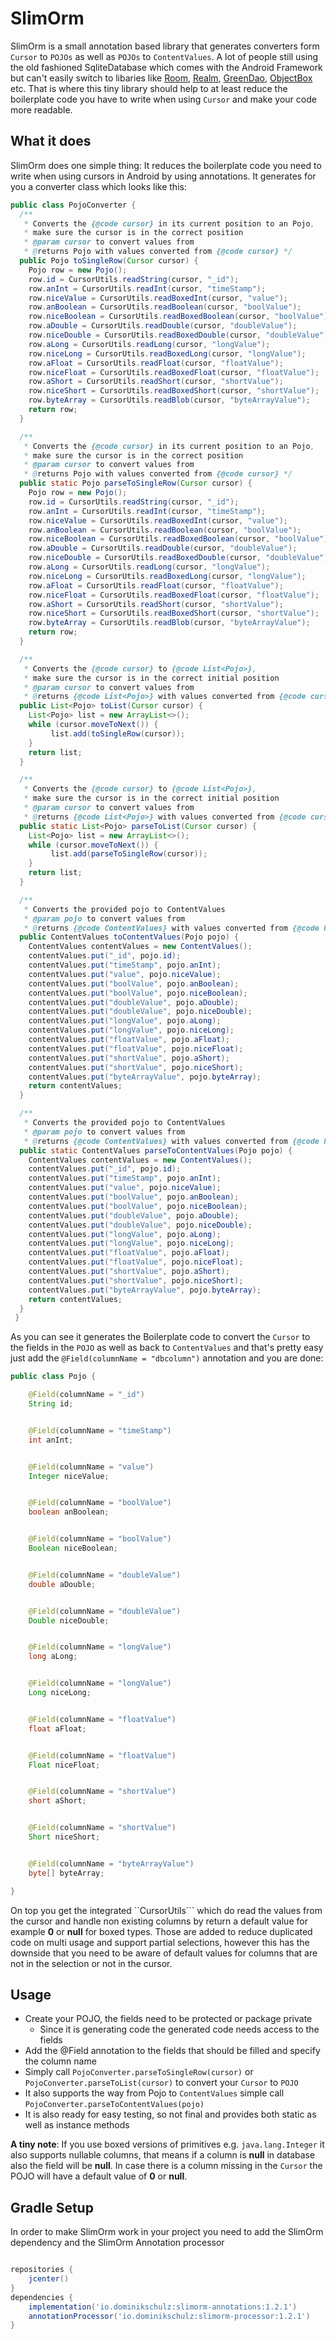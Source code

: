 # SlimOrm
SlimOrm is a small annotation based library that generates converters form ```Cursor``` to ```POJOs``` as well as ```POJOs``` to ```ContentValues```.
A lot of people still using the old fashioned SqliteDatabase which comes with the Android Framework but can't easily switch to libaries like
[Room](https://developer.android.com/topic/libraries/architecture/room.html), [Realm](https://realm.io/), [GreenDao](http://greenrobot.org/greendao/), [ObjectBox](http://objectbox.io/) etc.
That is where this tiny library should help to at least reduce the boilerplate code you have to write when using ```Cursor``` and make your code more readable.

## What it does

SlimOrm does one simple thing: It reduces the boilerplate code you need to write when using cursors in Android by using annotations.
It generates for you a converter class which looks like this:

```java
public class PojoConverter {
  /**
   * Converts the {@code cursor} in its current position to an Pojo, 
   * make sure the cursor is in the correct position
   * @param cursor to convert values from
   * @returns Pojo with values converted from {@code cursor} */
  public Pojo toSingleRow(Cursor cursor) {
    Pojo row = new Pojo();
    row.id = CursorUtils.readString(cursor, "_id");
    row.anInt = CursorUtils.readInt(cursor, "timeStamp");
    row.niceValue = CursorUtils.readBoxedInt(cursor, "value");
    row.anBoolean = CursorUtils.readBoolean(cursor, "boolValue");
    row.niceBoolean = CursorUtils.readBoxedBoolean(cursor, "boolValue");
    row.aDouble = CursorUtils.readDouble(cursor, "doubleValue");
    row.niceDouble = CursorUtils.readBoxedDouble(cursor, "doubleValue");
    row.aLong = CursorUtils.readLong(cursor, "longValue");
    row.niceLong = CursorUtils.readBoxedLong(cursor, "longValue");
    row.aFloat = CursorUtils.readFloat(cursor, "floatValue");
    row.niceFloat = CursorUtils.readBoxedFloat(cursor, "floatValue");
    row.aShort = CursorUtils.readShort(cursor, "shortValue");
    row.niceShort = CursorUtils.readBoxedShort(cursor, "shortValue");
    row.byteArray = CursorUtils.readBlob(cursor, "byteArrayValue");
    return row;
  }

  /**
   * Converts the {@code cursor} in its current position to an Pojo, 
   * make sure the cursor is in the correct position
   * @param cursor to convert values from
   * @returns Pojo with values converted from {@code cursor} */
  public static Pojo parseToSingleRow(Cursor cursor) {
    Pojo row = new Pojo();
    row.id = CursorUtils.readString(cursor, "_id");
    row.anInt = CursorUtils.readInt(cursor, "timeStamp");
    row.niceValue = CursorUtils.readBoxedInt(cursor, "value");
    row.anBoolean = CursorUtils.readBoolean(cursor, "boolValue");
    row.niceBoolean = CursorUtils.readBoxedBoolean(cursor, "boolValue");
    row.aDouble = CursorUtils.readDouble(cursor, "doubleValue");
    row.niceDouble = CursorUtils.readBoxedDouble(cursor, "doubleValue");
    row.aLong = CursorUtils.readLong(cursor, "longValue");
    row.niceLong = CursorUtils.readBoxedLong(cursor, "longValue");
    row.aFloat = CursorUtils.readFloat(cursor, "floatValue");
    row.niceFloat = CursorUtils.readBoxedFloat(cursor, "floatValue");
    row.aShort = CursorUtils.readShort(cursor, "shortValue");
    row.niceShort = CursorUtils.readBoxedShort(cursor, "shortValue");
    row.byteArray = CursorUtils.readBlob(cursor, "byteArrayValue");
    return row;
  }

  /**
   * Converts the {@code cursor} to {@code List<Pojo>}, 
   * make sure the cursor is in the correct initial position
   * @param cursor to convert values from
   * @returns {@code List<Pojo>} with values converted from {@code cursor} */
  public List<Pojo> toList(Cursor cursor) {
    List<Pojo> list = new ArrayList<>();
    while (cursor.moveToNext()) {
         list.add(toSingleRow(cursor));
    }
    return list;
  }

  /**
   * Converts the {@code cursor} to {@code List<Pojo>}, 
   * make sure the cursor is in the correct initial position
   * @param cursor to convert values from
   * @returns {@code List<Pojo>} with values converted from {@code cursor} */
  public static List<Pojo> parseToList(Cursor cursor) {
    List<Pojo> list = new ArrayList<>();
    while (cursor.moveToNext()) {
         list.add(parseToSingleRow(cursor));
    }
    return list;
  }

  /**
   * Converts the provided pojo to ContentValues
   * @param pojo to convert values from
   * @returns {@code ContentValues} with values converted from {@code Pojo} */
  public ContentValues toContentValues(Pojo pojo) {
    ContentValues contentValues = new ContentValues();
    contentValues.put("_id", pojo.id);
    contentValues.put("timeStamp", pojo.anInt);
    contentValues.put("value", pojo.niceValue);
    contentValues.put("boolValue", pojo.anBoolean);
    contentValues.put("boolValue", pojo.niceBoolean);
    contentValues.put("doubleValue", pojo.aDouble);
    contentValues.put("doubleValue", pojo.niceDouble);
    contentValues.put("longValue", pojo.aLong);
    contentValues.put("longValue", pojo.niceLong);
    contentValues.put("floatValue", pojo.aFloat);
    contentValues.put("floatValue", pojo.niceFloat);
    contentValues.put("shortValue", pojo.aShort);
    contentValues.put("shortValue", pojo.niceShort);
    contentValues.put("byteArrayValue", pojo.byteArray);
    return contentValues;
  }

  /**
   * Converts the provided pojo to ContentValues
   * @param pojo to convert values from
   * @returns {@code ContentValues} with values converted from {@code Pojo} */
  public static ContentValues parseToContentValues(Pojo pojo) {
    ContentValues contentValues = new ContentValues();
    contentValues.put("_id", pojo.id);
    contentValues.put("timeStamp", pojo.anInt);
    contentValues.put("value", pojo.niceValue);
    contentValues.put("boolValue", pojo.anBoolean);
    contentValues.put("boolValue", pojo.niceBoolean);
    contentValues.put("doubleValue", pojo.aDouble);
    contentValues.put("doubleValue", pojo.niceDouble);
    contentValues.put("longValue", pojo.aLong);
    contentValues.put("longValue", pojo.niceLong);
    contentValues.put("floatValue", pojo.aFloat);
    contentValues.put("floatValue", pojo.niceFloat);
    contentValues.put("shortValue", pojo.aShort);
    contentValues.put("shortValue", pojo.niceShort);
    contentValues.put("byteArrayValue", pojo.byteArray);
    return contentValues;
  }
 }
 ```

 As you can see it generates the Boilerplate code to convert the ```Cursor``` to the fields in the ```POJO``` as well as back to ```ContentValues``` and that's pretty easy just add the ```@Field(columnName = "dbcolumn")``` annotation and you are done:

 ```java
 public class Pojo {

     @Field(columnName = "_id")
     String id;


     @Field(columnName = "timeStamp")
     int anInt;


     @Field(columnName = "value")
     Integer niceValue;


     @Field(columnName = "boolValue")
     boolean anBoolean;


     @Field(columnName = "boolValue")
     Boolean niceBoolean;


     @Field(columnName = "doubleValue")
     double aDouble;


     @Field(columnName = "doubleValue")
     Double niceDouble;


     @Field(columnName = "longValue")
     long aLong;


     @Field(columnName = "longValue")
     Long niceLong;


     @Field(columnName = "floatValue")
     float aFloat;


     @Field(columnName = "floatValue")
     Float niceFloat;


     @Field(columnName = "shortValue")
     short aShort;


     @Field(columnName = "shortValue")
     Short niceShort;


     @Field(columnName = "byteArrayValue")
     byte[] byteArray;

 }
 ```

On top you get the integrated ``CursorUtils``` which do read the values from the cursor and handle non existing columns by return a default value for example **0** or **null** for boxed types.
Those are added to reduce duplicated code on multi usage and support partial selections, however this has the downside that you need to be aware of default values for columns that are not in the selection or not in the cursor.

 ## Usage

 * Create your POJO, the fields need to be protected or package private
    * Since it is generating code the generated code needs access to the fields
 * Add the @Field annotation to the fields that should be filled and specify the column name
 * Simply call ```PojoConverter.parseToSingleRow(cursor)``` or ```PojoConverter.parseToList(cursor)``` to convert your ```Cursor``` to ```POJO```
 * It also supports the way from Pojo to ```ContentValues``` simple call ```PojoConverter.parseToContentValues(pojo)```
 * It is also ready for easy testing, so not final and provides both static as well as instance methods

 **A tiny note**: If you use boxed versions of primitives e.g. ```java.lang.Integer``` it also supports nullable columns, that means if a column is **null** in database also the field will be **null**.
 In case there is a column missing in the ```Cursor``` the POJO will have a default value of **0** or **null**.

## Gradle Setup

In order to make SlimOrm work in your project you need to add the SlimOrm dependency and the SlimOrm Annotation processor

```groovy

repositories {
    jcenter()
}
dependencies {
    implementation('io.dominikschulz:slimorm-annotations:1.2.1')
    annotationProcessor('io.dominikschulz:slimorm-processor:1.2.1')
}

```
